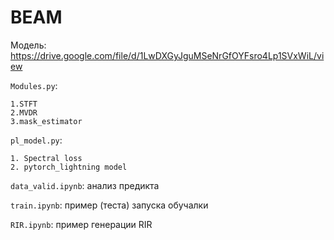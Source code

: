 # BEAM
Модель:
https://drive.google.com/file/d/1LwDXGyJguMSeNrGfOYFsro4Lp1SVxWiL/view

`Modules.py`:

    1.STFT
    2.MVDR
    3.mask_estimator

`pl_model.py`:

    1. Spectral loss
    2. pytorch_lightning model

`data_valid.ipynb`: анализ предикта

`train.ipynb`: пример (теста) запуска обучалки

`RIR.ipynb`: пример генерации RIR